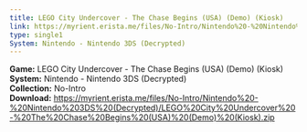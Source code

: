 ```yaml
---
title: LEGO City Undercover - The Chase Begins (USA) (Demo) (Kiosk)
link: https://myrient.erista.me/files/No-Intro/Nintendo%20-%20Nintendo%203DS%20(Decrypted)/LEGO%20City%20Undercover%20-%20The%20Chase%20Begins%20(USA)%20(Demo)%20(Kiosk).zip
type: single1
System: Nintendo - Nintendo 3DS (Decrypted)
---
```

<b>Game:</b> LEGO City Undercover - The Chase Begins (USA) (Demo) (Kiosk)<br>
<b>System:</b> Nintendo - Nintendo 3DS (Decrypted)<br>
<b>Collection:</b> No-Intro<br>
<b>Download:</b> https://myrient.erista.me/files/No-Intro/Nintendo%20-%20Nintendo%203DS%20(Decrypted)/LEGO%20City%20Undercover%20-%20The%20Chase%20Begins%20(USA)%20(Demo)%20(Kiosk).zip